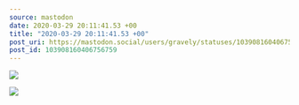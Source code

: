 ```yaml
---
source: mastodon
date: 2020-03-29 20:11:41.53 +00
title: "2020-03-29 20:11:41.53 +00"
post_uri: https://mastodon.social/users/gravely/statuses/103908160406756759
post_id: 103908160406756759
---
```




![](/images/26863527.jpg)

![](/images/26863528.jpg)

